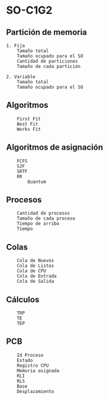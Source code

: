 # SO-C1G2
## Partición de memoria
	1. Fija
		Tamaño total
		Tamaño ocupado para el SO
		Cantidad de particiones
		Tamaño de cada partición

	2. Variable
		Tamaño total
		Tamaño ocupado para el SO

## Algoritmos
		First Fit
		Best Fit
		Works Fit

## Algoritmos de asignación
		FCFS
		SJF
		SRTF
		RR
			Quantum

## Procesos
		Cantidad de procesos
		Tamaño de cada proceso
		Tiempo de arribo
		Tiempo 

## Colas
		Cola de Nuevos
		Cola de Listos
		Cola de CPU
		Cola de Entrada
		Cola de Salida

## Cálculos
		TRP
		TE
		TEP

## PCB
		Id Proceso
		Estado
		Registro CPU
		Memoria asignada
		RLI
		RLS
		Base
		Desplazamiento
